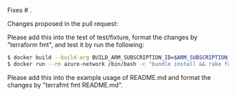 Fixes # . 

Changes proposed in the pull request:


Please add this into the test of test/fixture, format the changes by "terraform fmt", and test it by run the following:
```sh
$ docker build --build-arg BUILD_ARM_SUBSCRIPTION_ID=$ARM_SUBSCRIPTION_ID --build-arg BUILD_ARM_CLIENT_ID=$ARM_CLIENT_ID --build-arg BUILD_ARM_CLIENT_SECRET=$ARM_CLIENT_SECRET --build-arg BUILD_ARM_TENANT_ID=$ARM_TENANT_ID -t azure-network .
$ docker run --rm azure-network /bin/bash -c "bundle install && rake full"
```

Please add this into the example usage of README.md and format the changes by "terrafmt fmt README.md".
